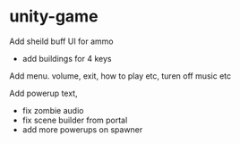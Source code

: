 # unity-game





Add sheild buff
UI for ammo

- add buildings for 4 keys

Add menu. volume, exit, how to play etc, turen off music etc


Add powerup text,
- fix zombie audio
- fix scene builder from portal
- add more powerups on spawner
